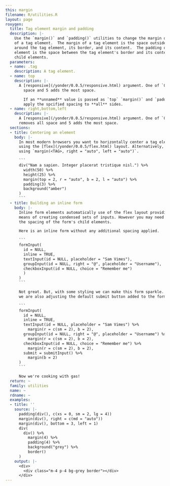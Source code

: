 ```yaml
---
this: margin
filename: R/utilities.R
layout: page
roxygen:
  title: Tag element margin and padding
  description: |-
    Use the `margin()` and `padding()` utilities to change the margin or padding
    of a tag element.  The margin of a tag element is the space outside and
    around the tag element, its border, and its content.  The padding of a tag
    element is the space between the tag element's border and its content or
    child elements.
  parameters:
  - name: .tag
    description: A tag element.
  - name: top
    description: |-
      A [responsive](/yonder/0.0.5/responsive.html) argument. One of `0:5` or `"auto"`. 0 removes all
        space and 5 adds the most space.

        If an **unnamed** value is passed as `top` `margin()` and `padding()` will
        apply the spcified spacing to **all** sides.
  - name: right,bottom,left
    description: |-
      A [responsive](/yonder/0.0.5/responsive.html) argument. One of `0:5` or `"auto"`. 0
      removes all space and 5 adds the most space.
  sections:
  - title: Centering an element
    body: |-
      In most modern browsers you want to horizontally center a tag element
      using the [flex](/yonder/0.0.5/flex.html) layout. Alternatively, you can horizontally center an element
      using `margin(<TAG>, right = "auto", left = "auto")`.

      ```
      div("Nam a sapien. Integer placerat tristique nisl.") %>%
        width(50) %>%
        height(25) %>%
        margin(top = 2, r = "auto", b = 2, l = "auto") %>%
        padding(3) %>%
        background("amber")
      )
      ```
  - title: Building an inline form
    body: |-
      Inline form elements automatically use of the flex layout providing you a
      means of creating condensed sets of inputs. However you may need to adjust
      the spacing of the form's child elements.

      Here is an inline form without any additional spacing applied.

      ```
      formInput(
        id = NULL,
        inline = TRUE,
        textInput(id = NULL, placeholder = "Sam Vimes"),
        groupInput(id = NULL, right = "@", placeholder = "Username"),
        checkboxInput(id = NULL, choice = "Remember me")
        )
      )
      ```

      Not great. But, with some styling we can make this form sparkle. Notice
      we are also adjusting the default submit button added to the form input.

      ```
      formInput(
        id = NULL,
        inline = TRUE,
        textInput(id = NULL, placeholder = "Sam Vimes") %>%
          margin(r = c(sm = 2), b = 2),
        groupInput(id = NULL, right = "@", placeholder = "Username") %>%
          margin(r = c(sm = 2), b = 2),
        checkboxInput(id = NULL, choice = "Remember me") %>%
          margin(r = c(sm = 2), b = 2),
        submit = submitInput() %>%
          margin(b = 2)
      )
      ```

      Now we're cooking with gas!
  return: ~
  family: utilities
  name: ~
  rdname: ~
  examples:
  - title: ''
    source: |-
      padding(div(), c(xs = 0, sm = 2, lg = 4))
      margin(div(), right = c(md = "auto"))
      margin(div(), bottom = 3, left = 1)
      div(
        div() %>%
          margin(4) %>%
          padding(4) %>%
          background("grey") %>%
          border()
      )
    output: |-
      <div>
        <div class="m-4 p-4 bg-grey border"></div>
      </div>
---
```

